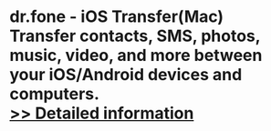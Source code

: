 # dr.fone - iOS Transfer(Mac)<br />Transfer contacts, SMS, photos, music, video, and more between your iOS/Android devices and computers.<br />[>> Detailed information](https://secure.shareit.com/shareit/product.html?productid=300947738&affiliateid=200057808)